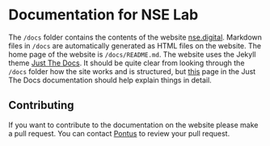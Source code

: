 # Documentation for NSE Lab

The `/docs` folder contains the contents of the website
[nse.digital](http://nse.digital). Markdown files in `/docs` are automatically
generated as HTML files on the website. The home page of the website is
`/docs/README.md`. The website uses the Jekyll theme
[Just The Docs](https://pmarsceill.github.io/just-the-docs/). It should be quite
clear from looking through the `/docs` folder how the site works and is
structured, but
[this](https://pmarsceill.github.io/just-the-docs/docs/navigation-structure/)
page in the Just The Docs documentation should help explain things in detail.

## Contributing

If you want to contribute to the documentation on the website please make a pull
request. You can contact [Pontus](https://github.com/pontusj101) to review your pull request.


